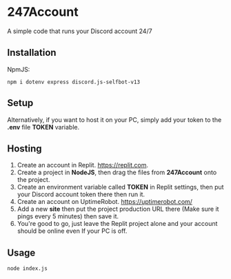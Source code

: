 # 247Account
A simple code that runs your Discord account 24/7

## Installation
NpmJS:
```
npm i dotenv express discord.js-selfbot-v13
```

## Setup
Alternatively, if you want to host it on your PC, simply add your token to the **.env** file **TOKEN** variable.

## Hosting
1. Create an account in Replit. https://replit.com.
2. Create a project in **NodeJS**, then drag the files from **247Account** onto the project.
3. Create an environment variable called **TOKEN** in Replit settings, then put your Discord account token there then run it.
4. Create an account on UptimeRobot. https://uptimerobot.com/
5. Add a new **site** then put the project production URL there (Make sure it pings every 5 minutes) then save it.
6. You're good to go, just leave the Replit project alone and your account should be online even If your PC is off.

## Usage
```
node index.js
```